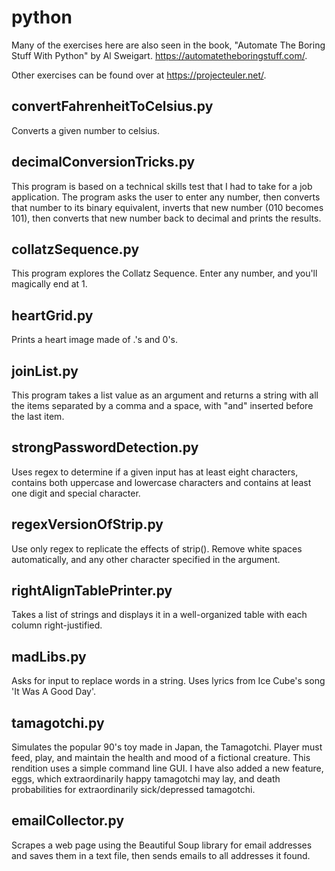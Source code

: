 # python

Many of the exercises here are also seen in the book, "Automate The Boring Stuff With Python" by Al Sweigart. https://automatetheboringstuff.com/.

Other exercises can be found over at https://projecteuler.net/.


## convertFahrenheitToCelsius.py

Converts a given number to celsius.

## decimalConversionTricks.py

This program is based on a technical skills test that I had to take for a job application. The program asks the user to enter any number, then converts that number to its binary equivalent, inverts that new number (010 becomes 101), then converts that new number back to decimal and prints the results.

## collatzSequence.py

This program explores the Collatz Sequence. Enter any number, and you'll magically end at 1.

## heartGrid.py

Prints a heart image made of .'s and 0's.

## joinList.py

This program takes a list value as an argument and returns a string with all the items separated by a comma and a space, with "and" inserted before the last item.

## strongPasswordDetection.py

Uses regex to determine if a given input has at least eight characters, contains both uppercase and lowercase characters and contains at least one digit and special character.
  
## regexVersionOfStrip.py

Use only regex to replicate the effects of strip(). Remove white spaces automatically, and any other character specified in the argument.

## rightAlignTablePrinter.py

Takes a list of strings and displays it in a well-organized table with each column right-justified.

## madLibs.py

Asks for input to replace words in a string. Uses lyrics from Ice Cube's song 'It Was A Good Day'.

## tamagotchi.py
   
Simulates the popular 90's toy made in Japan, the Tamagotchi. Player must feed, play, and maintain the health and mood of a fictional creature. This rendition uses a simple command line GUI. I have also added a new feature, eggs, which extraordinarily happy tamagotchi may lay, and death probabilities for extraordinarily sick/depressed tamagotchi.

## emailCollector.py

Scrapes a web page using the Beautiful Soup library for email addresses and saves them in a text file, then sends emails to all addresses it found.

